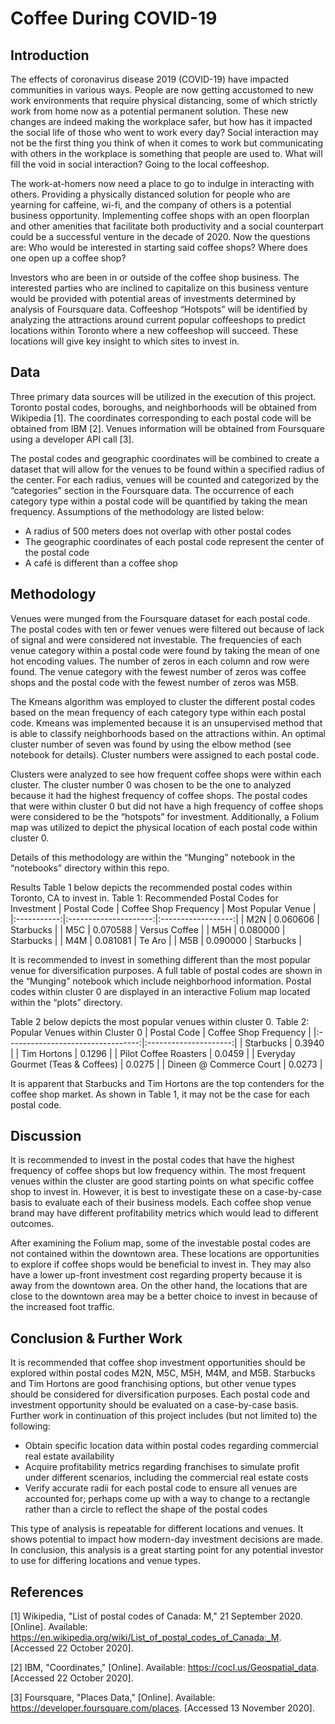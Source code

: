 # Coffee During COVID-19
## Introduction

The effects of coronavirus disease 2019 (COVID-19) have impacted communities in various ways. People are now getting accustomed to new work environments that require physical distancing, some of which strictly work from home now as a potential permanent solution. These new changes are indeed making the workplace safer, but how has it impacted the social life of those who went to work every day? Social interaction may not be the first thing you think of when it comes to work but communicating with others in the workplace is something that people are used to. What will fill the void in social interaction? Going to the local coffeeshop. 

The work-at-homers now need a place to go to indulge in interacting with others. Providing a physically distanced solution for people who are yearning for caffeine, wi-fi, and the company of others is a potential business opportunity. Implementing coffee shops with an open floorplan and other amenities that facilitate both productivity and a social counterpart could be a successful venture in the decade of 2020. Now the questions are: Who would be interested in starting said coffee shops? Where does one open up a coffee shop?

Investors who are been in or outside of the coffee shop business. The interested parties who are inclined to capitalize on this business venture would be provided with potential areas of investments determined by analysis of Foursquare data. Coffeeshop “Hotspots” will be identified by analyzing the attractions around current popular coffeeshops to predict locations within Toronto where a new coffeeshop will succeed. These locations will give key insight to which sites to invest in.

## Data

Three primary data sources will be utilized in the execution of this project. Toronto postal codes, boroughs, and neighborhoods will be obtained from Wikipedia [1]. The coordinates corresponding to each postal code will be obtained from IBM [2]. Venues information will be obtained from Foursquare using a developer API call [3]. 

The postal codes and geographic coordinates will be combined to create a dataset that will allow for the venues to be found within a specified radius of the center. For each radius, venues will be counted and categorized by the “categories” section in the Foursquare data. The occurrence of each category type within a postal code will be quantified by taking the mean frequency. Assumptions of the methodology are listed below:

- A radius of 500 meters does not overlap with other postal codes
- The geographic coordinates of each postal code represent the center of the postal code
- A café is different than a coffee shop

## Methodology

Venues were munged from the Foursquare dataset for each postal code. The postal codes with ten or fewer venues were filtered out because of lack of signal and were considered not investable. The frequencies of each venue category within a postal code were found by taking the mean of one hot encoding values. The number of zeros in each column and row were found. The venue category with the fewest number of zeros was coffee shops and the postal code with the fewest number of zeros was M5B.		

The Kmeans algorithm was employed to cluster the different postal codes based on the mean frequency of each category type within each postal code. Kmeans was implemented because it is an unsupervised method that is able to classify neighborhoods based on the attractions within. An optimal cluster number of seven was found by using the elbow method (see notebook for details). Cluster numbers were assigned to each postal code. 

Clusters were analyzed to see how frequent coffee shops were within each cluster. The cluster number 0 was chosen to be the one to analyzed because it had the highest frequency of coffee shops. The postal codes that were within cluster 0 but did not have a high frequency of coffee shops were considered to be the “hotspots” for investment. Additionally, a Folium map was utilized to depict the physical location of each postal code within cluster 0.

Details of this methodology are within the “Munging” notebook in the “notebooks” directory within this repo.

Results
Table 1 below depicts the recommended postal codes within Toronto, CA to invest in.
Table 1: Recommended Postal Codes for Investment
| Postal Code | Coffee Shop Frequency | Most Popular Venue |
|:-----------:|:---------------------:|:------------------:|
|     M2N     |        0.060606       |      Starbucks     |
|     M5C     |        0.070588       |    Versus Coffee   |
|     M5H     |        0.080000       |      Starbucks     |
|     M4M     |        0.081081       |       Te Aro       |
|     M5B     |        0.090000       |      Starbucks     |

It is recommended to invest in something different than the most popular venue for diversification purposes. A full table of postal codes are shown in the “Munging” notebook which include neighborhood information. Postal codes within cluster 0 are displayed in an interactive Folium map located within the “plots” directory. 

Table 2 below depicts the most popular venues within cluster 0.
Table 2: Popular Venues within Cluster 0
|            Postal Code            | Coffee Shop Frequency |
|:---------------------------------:|:---------------------:|
|             Starbucks             |         0.3940        |
|            Tim Hortons            |         0.1296        |
|       Pilot Coffee Roasters       |         0.0459        |
| Everyday Gourmet (Teas & Coffees) |         0.0275        |
|      Dineen @ Commerce Court      |         0.0273        |

It is apparent that Starbucks and Tim Hortons are the top contenders for the coffee shop market. As shown in Table 1, it may not be the case for each postal code.

## Discussion

It is recommended to invest in the postal codes that have the highest frequency of coffee shops but low frequency within. The most frequent venues within the cluster are good starting points on what specific coffee shop to invest in. However, it is best to investigate these on a case-by-case basis to evaluate each of their business models. Each coffee shop venue brand may have different profitability metrics which would lead to different outcomes. 

After examining the Folium map, some of the investable postal codes are not contained within the downtown area. These locations are opportunities to explore if coffee shops would be beneficial to invest in. They may also have a lower up-front investment cost regarding property because it is away from the downtown area. On the other hand, the locations that are close to the downtown area may be a better choice to invest in because of the increased foot traffic.  

## Conclusion & Further Work

It is recommended that coffee shop investment opportunities should be explored within postal codes M2N, M5C, M5H, M4M, and M5B. Starbucks and Tim Hortons are good franchising options, but other venue types should be considered for diversification purposes. Each postal code and investment opportunity should be evaluated on a case-by-case basis. Further work in continuation of this project includes (but not limited to) the following:

- Obtain specific location data within postal codes regarding commercial real estate availability
-	Acquire profitability metrics regarding franchises to simulate profit under different scenarios, including the commercial real estate costs
-	Verify accurate radii for each postal code to ensure all venues are accounted for; perhaps come up with a way to change to a rectangle rather than a circle to reflect the shape of the postal codes

This type of analysis is repeatable for different locations and venues. It shows potential to impact how modern-day investment decisions are made. In conclusion, this analysis is a great starting point for any potential investor to use for differing locations and venue types. 



## References
[1] 	Wikipedia, "List of postal codes of Canada: M," 21 September 2020. [Online]. Available: https://en.wikipedia.org/wiki/List_of_postal_codes_of_Canada:_M. [Accessed 22 October 2020].

[2] 	IBM, "Coordinates," [Online]. Available: https://cocl.us/Geospatial_data. [Accessed 22 October 2020].

[3] 	Foursquare, "Places Data," [Online]. Available: https://developer.foursquare.com/places. [Accessed 13 November 2020].
